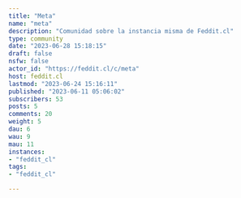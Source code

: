 ```yaml
---
title: "Meta" 
name: "meta"
description: "Comunidad sobre la instancia misma de Feddit.cl"
type: community
date: "2023-06-28 15:18:15"
draft: false
nsfw: false
actor_id: "https://feddit.cl/c/meta"
host: feddit.cl
lastmod: "2023-06-24 15:16:11"
published: "2023-06-11 05:06:02"
subscribers: 53
posts: 5
comments: 20
weight: 5
dau: 6
wau: 9
mau: 11
instances:
- "feddit_cl"
tags: 
- "feddit_cl"

---
```

